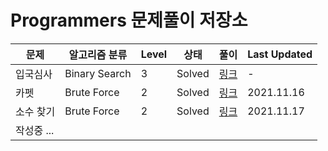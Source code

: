 # Programmers 문제풀이 저장소

| 문제 | 알고리즘 분류 | Level | 상태 | 풀이 | Last Updated |
| --- | --- | --- | --- | --- | --- |
| 입국심사 | Binary Search | 3 | Solved | [링크](https://praetoriani.tistory.com/26) | - |
| 카펫 | Brute Force | 2 | Solved | [링크](https://praetoriani.tistory.com/9) | 2021.11.16 |
| 소수 찾기 | Brute Force | 2 | Solved | [링크](https://programmers.co.kr/learn/courses/30/lessons/42839) | 2021.11.17 |
| 작성중 ...| 
